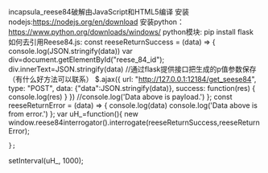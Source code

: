 incapsula_reese84破解由JavaScript和HTML5编译
安装nodejs:https://nodejs.org/en/download
安装python：https://www.python.org/downloads/windows/
python模块:
pip install flask
如何去引用Reese84.js:
const reeseReturnSuccess = (data) => {
        console.log(JSON.stringify(data))
        var div=document.getElementById("reese_84_id");
        div.innerText=JSON.stringify(data)
        //通过flask提供接口把生成的p值参数保存（有什么好方法可以联系）
        $.ajax({
		url: "http://127.0.0.1:12184/get_seese84",
		type: "POST",
		data: {"data":JSON.stringify(data)},
		success: function(res) {
			console.log(res)
		}
	})
        //console.log('Data above is payload.')
    };
    const reeseReturnError = (data) => {
        console.log(data)
        console.log('Data above is from error.')
    };
    var uH_=function(){
        new window.reese84interrogator().interrogate(reeseReturnSuccess,reeseReturnError);

    };
  setInterval(uH_, 1000);
